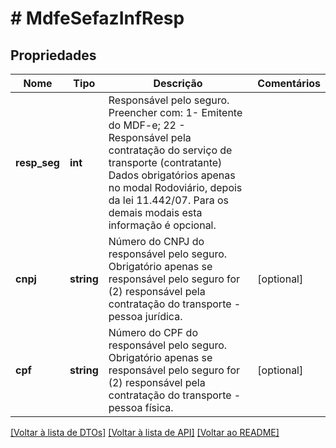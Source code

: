 # # MdfeSefazInfResp

## Propriedades

Nome | Tipo | Descrição | Comentários
------------ | ------------- | ------------- | -------------
**resp_seg** | **int** | Responsável pelo seguro.  Preencher com:                 1- Emitente do MDF-e;    22 - Responsável pela contratação do serviço de transporte (contratante)       Dados obrigatórios apenas no modal Rodoviário, depois da lei 11.442/07. Para os demais modais esta informação é opcional. |
**cnpj** | **string** | Número do CNPJ do responsável pelo seguro.  Obrigatório apenas se responsável pelo seguro for (2) responsável pela contratação do transporte - pessoa jurídica. | [optional]
**cpf** | **string** | Número do CPF do responsável pelo seguro.  Obrigatório apenas se responsável pelo seguro for (2) responsável pela contratação do transporte - pessoa física. | [optional]

[[Voltar à lista de DTOs]](../../README.md#models) [[Voltar à lista de API]](../../README.md#endpoints) [[Voltar ao README]](../../README.md)

